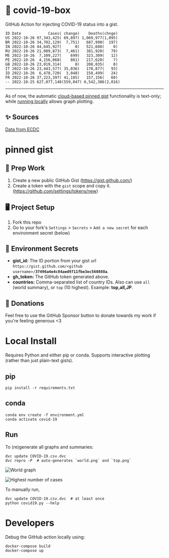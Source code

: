 # 🏥 covid-19-box

GitHub Action for injecting COVID-19 status into a gist.

```
ID Date            Cases( change)    Deaths(chnge)
US 2022-10-26 97,343,425( 69,897) 1,069,977(1,095)
BR 2022-10-26 34,702,129(  7,751)   687,990(  197)
IN 2022-10-26 44,645,927(      0)   521,608(    0)
RU 2022-10-26 21,089,873(  7,461)   381,920(   79)
ME 2022-10-26  7,109,227(    699)   323,309(   12)
PE 2022-10-26  4,156,068(    801)   217,620(    7)
GB 2022-10-26 23,019,314(      0)   208,035(    0)
IT 2022-10-26 23,443,577( 35,036)   178,877(   93)
ID 2022-10-26  6,478,720(  3,048)   158,499(   24)
FR 2022-10-26 37,223,397( 41,185)   157,156(   60)
-- 2022-10-25 627,077,148(559,047) 6,542,386(2,016)
```

---

As of now, the automatic [cloud-based pinned gist](#pinned-gist) functionality is text-only;
while [running locally](#local-install) allows graph plotting.

## ✨ Sources

[Data from ECDC](https://www.ecdc.europa.eu/en/publications-data/download-todays-data-geographic-distribution-covid-19-cases-worldwide)

# pinned gist

## 🎒 Prep Work
1. Create a new public GitHub Gist (https://gist.github.com/)
1. Create a token with the `gist` scope and copy it. (https://github.com/settings/tokens/new)

## 🖥 Project Setup
1. Fork this repo
1. Go to your fork's `Settings` > `Secrets` > `Add a new secret` for each environment secret (below)

## 🤫 Environment Secrets
- **gist_id:** The ID portion from your gist url `https://gist.github.com/<github username>/`**`37496a4e4c84aed9711fbe3ec560888a`**.
- **gh_token:** The GitHub token generated above.
- **countries:** Comma-separated list of country IDs. Also can use `all` (world summary), or `top` (10 highest). Example: **top,all,JP**.

## 💸 Donations

Feel free to use the GitHub Sponsor button to donate towards my work if you're feeling generous <3

# Local Install

Requires Python and either pip or conda. Supports interactive plotting (rather than just plain-text gists).

## pip

```
pip install -r requirements.txt
```

## conda

```
conda env create -f environment.yml
conda activate covid-19
```

## Run

To (re)generate all graphs and summaries:

```
dvc update COVID-19.csv.dvc
dvc repro -P  # auto-generates `world.png` and `top.png`
```

![World graph](world.png)

![Highest number of cases](top.png)

To manually run,

```
dvc update COVID-19.csv.dvc  # at least once
python covid19.py --help
```

# Developers

Debug the GitHub action locally using:

```
docker-compose build
docker-compose up
```
